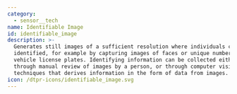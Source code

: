 ```yaml
---
category:
  - sensor__tech
name: Identifiable Image
id: identifiable_image
description: >-
  Generates still images of a sufficient resolution where individuals can be
  identified, for example by capturing images of faces or unique numbers such as
  vehicle license plates. Identifying information can be collected either
  through manual review of images by a person, or through computer vision
  techniques that derives information in the form of data from images.
icon: /dtpr-icons/identifiable_image.svg
---
```


